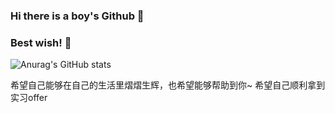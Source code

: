 ### Hi there is a boy's Github 👋
### Best wish! 👋

![Anurag's GitHub stats](https://github-readme-stats.vercel.app/api?username=fengxiaop&show_icons=true&theme=tokyonight)

希望自己能够在自己的生活里熠熠生辉，也希望能够帮助到你~
希望自己顺利拿到实习offer

<!--
**fengxiaop/fengxiaop** is a ✨ _special_ ✨ repository because its `README.md` (this file) appears on your GitHub profile.

Here are some ideas to get you started:

- 🔭 I’m currently working on ...
- 🌱 I’m currently learning ...
- 👯 I’m looking to collaborate on ...
- 🤔 I’m looking for help with ...
- 💬 Ask me about ...
- 📫 How to reach me: ...
- 😄 Pronouns: ...
- ⚡ Fun fact: ...
hello
-->
